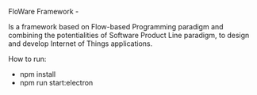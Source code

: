 
FloWare Framework -

Is a framework based on Flow-based Programming paradigm and combining the potentialities of Software Product Line paradigm, to design and develop Internet of Things applications.


How to run:
 - npm install 
 - npm run start:electron 